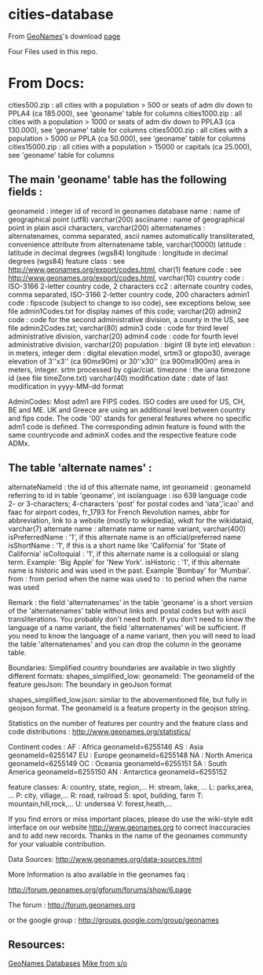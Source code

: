 # cities-database
From [GeoNames](https://www.geonames.org/)'s download [page](http://download.geonames.org/export/dump/)

Four Files used in this repo.

# From Docs:
cities500.zip            : all cities with a population > 500 or seats of adm div down to PPLA4 (ca 185.000), see 'geoname' table for columns
cities1000.zip           : all cities with a population > 1000 or seats of adm div down to PPLA3 (ca 130.000), see 'geoname' table for columns
cities5000.zip           : all cities with a population > 5000 or PPLA (ca 50.000), see 'geoname' table for columns
cities15000.zip          : all cities with a population > 15000 or capitals (ca 25.000), see 'geoname' table for columns

The main 'geoname' table has the following fields :
---------------------------------------------------
geonameid         : integer id of record in geonames database
name              : name of geographical point (utf8) varchar(200)
asciiname         : name of geographical point in plain ascii characters, varchar(200)
alternatenames    : alternatenames, comma separated, ascii names automatically transliterated, convenience attribute from alternatename table, varchar(10000)
latitude          : latitude in decimal degrees (wgs84)
longitude         : longitude in decimal degrees (wgs84)
feature class     : see http://www.geonames.org/export/codes.html, char(1)
feature code      : see http://www.geonames.org/export/codes.html, varchar(10)
country code      : ISO-3166 2-letter country code, 2 characters
cc2               : alternate country codes, comma separated, ISO-3166 2-letter country code, 200 characters
admin1 code       : fipscode (subject to change to iso code), see exceptions below, see file admin1Codes.txt for display names of this code; varchar(20)
admin2 code       : code for the second administrative division, a county in the US, see file admin2Codes.txt; varchar(80) 
admin3 code       : code for third level administrative division, varchar(20)
admin4 code       : code for fourth level administrative division, varchar(20)
population        : bigint (8 byte int) 
elevation         : in meters, integer
dem               : digital elevation model, srtm3 or gtopo30, average elevation of 3''x3'' (ca 90mx90m) or 30''x30'' (ca 900mx900m) area in meters, integer. srtm processed by cgiar/ciat.
timezone          : the iana timezone id (see file timeZone.txt) varchar(40)
modification date : date of last modification in yyyy-MM-dd format


AdminCodes:
Most adm1 are FIPS codes. ISO codes are used for US, CH, BE and ME. UK and Greece are using an additional level between country and fips code. The code '00' stands for general features where no specific adm1 code is defined.
The corresponding admin feature is found with the same countrycode and adminX codes and the respective feature code ADMx.



The table 'alternate names' :
-----------------------------
alternateNameId   : the id of this alternate name, int
geonameid         : geonameId referring to id in table 'geoname', int
isolanguage       : iso 639 language code 2- or 3-characters; 4-characters 'post' for postal codes and 'iata','icao' and faac for airport codes, fr_1793 for French Revolution names,  abbr for abbreviation, link to a website (mostly to wikipedia), wkdt for the wikidataid, varchar(7)
alternate name    : alternate name or name variant, varchar(400)
isPreferredName   : '1', if this alternate name is an official/preferred name
isShortName       : '1', if this is a short name like 'California' for 'State of California'
isColloquial      : '1', if this alternate name is a colloquial or slang term. Example: 'Big Apple' for 'New York'.
isHistoric        : '1', if this alternate name is historic and was used in the past. Example 'Bombay' for 'Mumbai'.
from		  : from period when the name was used
to		  : to period when the name was used

Remark : the field 'alternatenames' in the table 'geoname' is a short version of the 'alternatenames' table without links and postal codes but with ascii transliterations. You probably don't need both. 
If you don't need to know the language of a name variant, the field 'alternatenames' will be sufficient. If you need to know the language
of a name variant, then you will need to load the table 'alternatenames' and you can drop the column in the geoname table.




Boundaries:
Simplified country boundaries are available in two slightly different formats:
shapes_simplified_low:
geonameId: 	The geonameId of the feature
geoJson:	The boundary in geoJson format

shapes_simplified_low.json:
similar to the abovementioned file, but fully in geojson format. The geonameId is a feature property in the geojson string.


Statistics on the number of features per country and the feature class and code distributions : http://www.geonames.org/statistics/ 


Continent codes :
AF : Africa			geonameId=6255146
AS : Asia			geonameId=6255147
EU : Europe			geonameId=6255148
NA : North America		geonameId=6255149
OC : Oceania			geonameId=6255151
SA : South America		geonameId=6255150
AN : Antarctica			geonameId=6255152


feature classes:
A: country, state, region,...
H: stream, lake, ...
L: parks,area, ...
P: city, village,...
R: road, railroad 
S: spot, building, farm
T: mountain,hill,rock,... 
U: undersea
V: forest,heath,...


If you find errors or miss important places, please do use the wiki-style edit interface on our website 
http://www.geonames.org to correct inaccuracies and to add new records. 
Thanks in the name of the geonames community for your valuable contribution.

Data Sources:
http://www.geonames.org/data-sources.html


More Information is also available in the geonames faq :

http://forum.geonames.org/gforum/forums/show/6.page

The forum : http://forum.geonames.org

or the google group : http://groups.google.com/group/geonames


## Resources:
[GeoNames Databases](http://download.geonames.org/export/dump/)
[Mike from s/o](https://stackoverflow.com/questions/6159074/given-the-lat-long-coordinates-how-can-we-find-out-the-city-country)